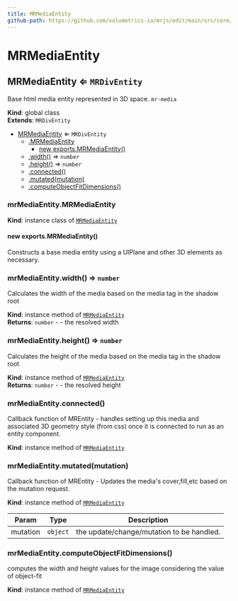 ```yaml
---
title: MRMediaEntity
github-path: https://github.com/volumetrics-io/mrjs/edit/main/src/core/entities/MRMediaEntity.js
---
```

# MRMediaEntity

<a name="MRMediaEntity"></a>

## MRMediaEntity ⇐ <code>MRDivEntity</code>
Base html media entity represented in 3D space. `mr-media`

**Kind**: global class  
**Extends**: <code>MRDivEntity</code>  

* [MRMediaEntity](#MRMediaEntity) ⇐ <code>MRDivEntity</code>
    * [.MRMediaEntity](#MRMediaEntity+MRMediaEntity)
        * [new exports.MRMediaEntity()](#new_MRMediaEntity+MRMediaEntity_new)
    * [.width()](#MRMediaEntity+width) ⇒ <code>number</code>
    * [.height()](#MRMediaEntity+height) ⇒ <code>number</code>
    * [.connected()](#MRMediaEntity+connected)
    * [.mutated(mutation)](#MRMediaEntity+mutated)
    * [.computeObjectFitDimensions()](#MRMediaEntity+computeObjectFitDimensions)

<a name="MRMediaEntity+MRMediaEntity"></a>

### mrMediaEntity.MRMediaEntity
**Kind**: instance class of [<code>MRMediaEntity</code>](#MRMediaEntity)  
<a name="new_MRMediaEntity+MRMediaEntity_new"></a>

#### new exports.MRMediaEntity()
Constructs a base media entity using a UIPlane and other 3D elements as necessary.

<a name="MRMediaEntity+width"></a>

### mrMediaEntity.width() ⇒ <code>number</code>
Calculates the width of the media based on the media tag in the shadow root

**Kind**: instance method of [<code>MRMediaEntity</code>](#MRMediaEntity)  
**Returns**: <code>number</code> - - the resolved width  
<a name="MRMediaEntity+height"></a>

### mrMediaEntity.height() ⇒ <code>number</code>
Calculates the height of the media based on the media tag in the shadow root

**Kind**: instance method of [<code>MRMediaEntity</code>](#MRMediaEntity)  
**Returns**: <code>number</code> - - the resolved height  
<a name="MRMediaEntity+connected"></a>

### mrMediaEntity.connected()
Callback function of MREntity - handles setting up this media and associated 3D geometry style (from css) once it is connected to run as an entity component.

**Kind**: instance method of [<code>MRMediaEntity</code>](#MRMediaEntity)  
<a name="MRMediaEntity+mutated"></a>

### mrMediaEntity.mutated(mutation)
Callback function of MREntity - Updates the media's cover,fill,etc based on the mutation request.

**Kind**: instance method of [<code>MRMediaEntity</code>](#MRMediaEntity)  

| Param | Type | Description |
| --- | --- | --- |
| mutation | <code>object</code> | the update/change/mutation to be handled. |

<a name="MRMediaEntity+computeObjectFitDimensions"></a>

### mrMediaEntity.computeObjectFitDimensions()
computes the width and height values for the image considering the value of object-fit

**Kind**: instance method of [<code>MRMediaEntity</code>](#MRMediaEntity)  
